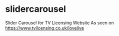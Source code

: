 # slidercarousel
Slider Carousel for TV Licensing Website 
As seen on https://www.tvlicensing.co.uk/lovelive
